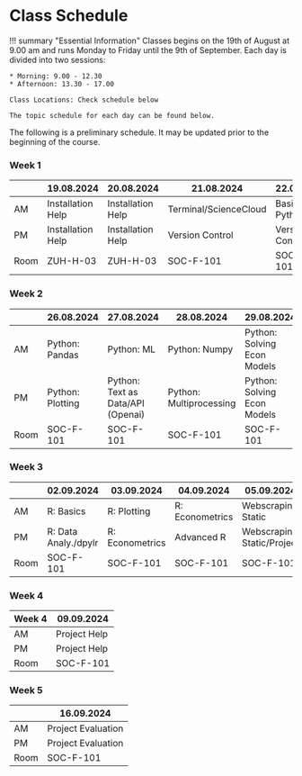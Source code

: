 # Class Schedule

!!! summary "Essential Information"
    Classes begins on the 19th of August at 9.00 am and runs Monday to Friday until the 9th of September.
    Each day is divided into two sessions:

    * Morning: 9.00 - 12.30
    * Afternoon: 13.30 - 17.00

    Class Locations: Check schedule below 

    The topic schedule for each day can be found below.

The following is a preliminary schedule. It may be updated prior to the beginning of the course.

### Week 1 
|            | 19.08.2024             | 20.08.2024                        | 21.08.2024              | 22.08.2024                    | 23.08.2024                  |
| ---------- | ---------------------- | --------------------------------- | ----------------------- | ----------------------------- | --------------------------- |
| AM         | Installation Help      | Installation Help                 | Terminal/ScienceCloud   | Basic Python                  | Basic Python                |
| PM         | Installation Help      | Installation Help                 | Version Control         | Version Control               | Basic Python                |
| Room       | ZUH-H-03               | ZUH-H-03                          | SOC-F-101               | SOC-F-101                     | SOC-F-101                   |

### Week 2
|            | 26.08.2024             | 27.08.2024                        | 28.08.2024              | 29.08.2024                    | 30.08.2024                  |
| ---------- | ---------------------- | --------------------------------- | ----------------------- | ----------------------------- | --------------------------- |
| AM         | Python: Pandas         | Python: ML                        | Python: Numpy           | Python: Solving Econ Models   | Python: Solving Econ Models |
| PM         | Python: Plotting       | Python: Text as Data/API (Openai) | Python: Multiprocessing | Python: Solving Econ Models   | Python: Solving Econ Models |
| Room       | SOC-F-101              | SOC-F-101                         | SOC-F-101               | SOC-F-101                     | SOC-F-101                   |

### Week 3
|            | 02.09.2024             | 03.09.2024                        | 04.09.2024              | 05.09.2024                    | 06.09.2024                  |
| ---------- | ---------------------- | --------------------------------- | ----------------------- | ----------------------------- | --------------------------- |
| AM         | R: Basics              | R: Plotting                       | R: Econometrics         | Webscraping Static            | Blocked                     |
| PM         | R: Data Analy./dpylr   | R: Econometrics                   | Advanced R              | Webscraping Static/Project    | Blocked                     |
| Room       | SOC-F-101              | SOC-F-101                         | SOC-F-101               | SOC-F-101                     | SOC-F-101                   |

### Week 4
| Week 4     | 09.09.2024             | 
| ---------- | ---------------------- | 
| AM         | Project Help           | 
| PM         | Project Help           | 
| Room       | SOC-F-101              | 

### Week 5
|            | 16.09.2024             | 
| ---------- | ---------------------- | 
| AM         | Project Evaluation     | 
| PM         | Project Evaluation     | 
| Room       | SOC-F-101              | 
